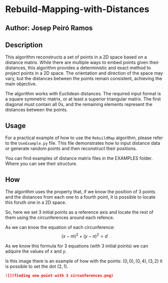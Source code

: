# Rebuild-Mapping-with-Distances

## Author: Josep Peiró Ramos

## Description

This algorithm reconstructs a set of points in a 2D space based on a distance matrix. While there are multiple ways to embed points given their distances, this algorithm provides a deterministic and exact method to project points in a 2D space. The orientation and direction of the space may vary, but the distances between the points remain consistent, achieving the main objective.

The algorithm works with Euclidean distances. The required input format is a square symmetric matrix, or at least a superior triangular matrix. The first diagonal must contain all 0s, and the remaining elements represent the distances between the points.

## Usage

For a practical example of how to use the `RebuildMap` algorithm, please refer to the `UseExample.py` file. This file demonstrates how to input distance data or generate random points and then reconstruct their positions.

You can find examples of distance matrix files in the EXAMPLES folder. Where you can see their structure.

## How

The algorithm uses the property that, if we know the position of 3 points and the distances from each one to a fourth point, it is possible to locate this foruth one in a 2D space.

So, here we set 3 initial points as a reference axis and locate the rest of them using the circunferences around each refence.

As we can know the equation of each circunference:
$$(x-m)^2 + (y-n)^2=d$$

As we know this formula for 3 equations (with 3 initial points) we can adquire the values of _x_ and _y_.

Is this image there is an example of how with the points: $(0,0), (0,4), (3,2)$ it is possible to set the dot $(2,1)$.

```markdown
![](finding one point with 3 circunferences.png)